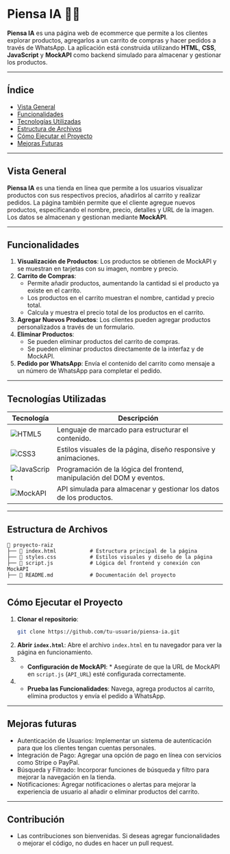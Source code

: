 # Piensa IA 🧠🤖

**Piensa IA** es una página web de ecommerce que permite a los clientes explorar productos, agregarlos a un carrito de compras y hacer pedidos a través de WhatsApp. La aplicación está construida utilizando **HTML**, **CSS**, **JavaScript** y **MockAPI** como backend simulado para almacenar y gestionar los productos.

---

## Índice

- [Vista General](#vista-general)
- [Funcionalidades](#funcionalidades)
- [Tecnologías Utilizadas](#tecnologías-utilizadas)
- [Estructura de Archivos](#estructura-de-archivos)
- [Cómo Ejecutar el Proyecto](#cómo-ejecutar-el-proyecto)
- [Mejoras Futuras](#mejoras-futuras)

---

## Vista General

**Piensa IA** es una tienda en línea que permite a los usuarios visualizar productos con sus respectivos precios, añadirlos al carrito y realizar pedidos. La página también permite que el cliente agregue nuevos productos, especificando el nombre, precio, detalles y URL de la imagen. Los datos se almacenan y gestionan mediante **MockAPI**.

---

## Funcionalidades

1. **Visualización de Productos**: Los productos se obtienen de MockAPI y se muestran en tarjetas con su imagen, nombre y precio.
2. **Carrito de Compras**: 
   - Permite añadir productos, aumentando la cantidad si el producto ya existe en el carrito.
   - Los productos en el carrito muestran el nombre, cantidad y precio total.
   - Calcula y muestra el precio total de los productos en el carrito.
3. **Agregar Nuevos Productos**: Los clientes pueden agregar productos personalizados a través de un formulario.
4. **Eliminar Productos**: 
   - Se pueden eliminar productos del carrito de compras.
   - Se pueden eliminar productos directamente de la interfaz y de MockAPI.
5. **Pedido por WhatsApp**: Envía el contenido del carrito como mensaje a un número de WhatsApp para completar el pedido.

---

## Tecnologías Utilizadas

| Tecnología   | Descripción                                                                                                     |
|--------------|-----------------------------------------------------------------------------------------------------------------|
| ![HTML5](https://img.shields.io/badge/-HTML5-E34F26?style=for-the-badge&logo=html5&logoColor=white) | Lenguaje de marcado para estructurar el contenido.            |
| ![CSS3](https://img.shields.io/badge/-CSS3-1572B6?style=for-the-badge&logo=css3&logoColor=white)   | Estilos visuales de la página, diseño responsive y animaciones.|
| ![JavaScript](https://img.shields.io/badge/-JavaScript-F7DF1E?style=for-the-badge&logo=javascript&logoColor=black) | Programación de la lógica del frontend, manipulación del DOM y eventos. |
| ![MockAPI](https://img.shields.io/badge/-MockAPI-FF6C37?style=for-the-badge&logoColor=white)       | API simulada para almacenar y gestionar los datos de los productos.|

---

## Estructura de Archivos

```plaintext
📁 proyecto-raiz
├── 📄 index.html           # Estructura principal de la página
├── 📄 styles.css           # Estilos visuales y diseño de la página
├── 📄 script.js            # Lógica del frontend y conexión con MockAPI
├── 📄 README.md            # Documentación del proyecto

```
---

## Cómo Ejecutar el Proyecto

1. **Clonar el repositorio**:
   ```bash
   git clone https://github.com/tu-usuario/piensa-ia.git

2. **Abrir `index.html`**: Abre el archivo `index.html` en tu navegador para ver la página en funcionamiento.
3. * **Configuración de MockAPI**: * Asegúrate de que la URL de MockAPI en `script.js` (`API_URL`) esté configurada correctamente.
4. * **Prueba las Funcionalidades**: Navega, agrega productos al carrito, elimina productos y envía el pedido a WhatsApp.
  

---

## Mejoras futuras

* Autenticación de Usuarios: Implementar un sistema de autenticación para que los clientes tengan cuentas personales.
* Integración de Pago: Agregar una opción de pago en línea con servicios como Stripe o PayPal.
* Búsqueda y Filtrado: Incorporar funciones de búsqueda y filtro para mejorar la navegación en la tienda.
* Notificaciones: Agregar notificaciones o alertas para mejorar la experiencia de usuario al añadir o eliminar productos del carrito.

---

## Contribución

* Las contribuciones son bienvenidas. Si deseas agregar funcionalidades o mejorar el código, no dudes en hacer un pull request.

